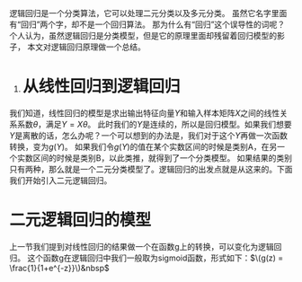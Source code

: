 逻辑回归是一个分类算法，它可以处理二元分类以及多元分类。
虽然它名字里面有“回归”两个字，却不是一个回归算法。
那为什么有“回归”这个误导性的词呢？个人认为，虽然逻辑回归是分类模型，但是它的原理里面却残留着回归模型的影子，
本文对逻辑回归原理做一个总结。

1. # 从线性回归到逻辑回归
我们知道，线性回归的模型是求出输出特征向量$Y$和输入样本矩阵$X$之间的线性关系系数$θ$，满足$Y=Xθ$。
此时我们的$Y$是连续的，所以是回归模型。如果我们想要$Y$是离散的话，怎么办呢？一个可以想到的办法是，我们对于这个$Y$再做一次函数转换，变为$g(Y)$。
如果我们令$g(Y)$的值在某个实数区间的时候是类别A，在另一个实数区间的时候是类别B，以此类推，就得到了一个分类模型。
如果结果的类别只有两种，那么就是一个二元分类模型了。逻辑回归的出发点就是从这来的。下面我们开始引入二元逻辑回归。

# 二元逻辑回归的模型
上一节我们提到对线性回归的结果做一个在函数g上的转换，可以变化为逻辑回归。
这个函数g在逻辑回归中我们一般取为sigmoid函数，形式如下：$\(g(z) = \frac{1}{1+e^{-z}}\)&nbsp$



<script type="text/javascript" src="http://cdn.mathjax.org/mathjax/latest/MathJax.js?config=default"></script>
